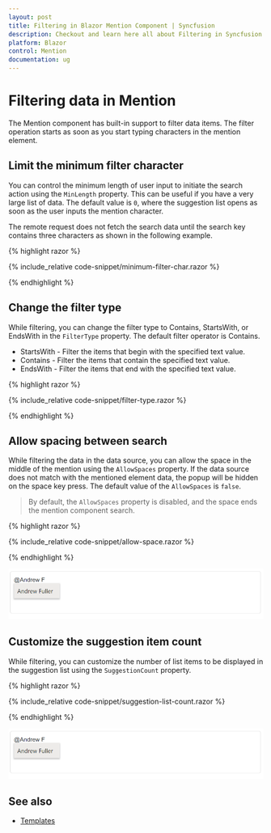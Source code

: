 ```yaml
---
layout: post
title: Filtering in Blazor Mention Component | Syncfusion
description: Checkout and learn here all about Filtering in Syncfusion Blazor Mention component and more.
platform: Blazor
control: Mention
documentation: ug
---
```


# Filtering data in Mention

The Mention component has built-in support to filter data items. The filter operation starts as soon as you start typing characters in the mention element.

## Limit the minimum filter character

You can control the minimum length of user input to initiate the search action using the `MinLength` property. This can be useful if you have a very large list of data. The default value is `0`, where the suggestion list opens as soon as the user inputs the mention character.

The remote request does not fetch the search data until the search key contains three characters as shown in the following example.

{% highlight razor %}

{% include_relative code-snippet/minimum-filter-char.razor %}

{% endhighlight %}

## Change the filter type

While filtering, you can change the filter type to Contains, StartsWith, or EndsWith in the `FilterType` property. The default filter operator is Contains.

* StartsWith - Filter the items that begin with the specified text value.
* Contains - Filter the items that contain the specified text value.
* EndsWith - Filter the items that end with the specified text value.

{% highlight razor %}

{% include_relative code-snippet/filter-type.razor %}

{% endhighlight %}

## Allow spacing between search

While filtering the data in the data source, you can allow the space in the middle of the mention using the `AllowSpaces` property. If the data source does not match with the mentioned element data, the popup will be hidden on the space key press. The default value of the `AllowSpaces` is `false`.

> By default, the `AllowSpaces` property is disabled, and the space ends the mention component search.

{% highlight razor %}

{% include_relative code-snippet/allow-space.razor %}

{% endhighlight %}

![Blazor Mention with allow space between search](./images/blazor-mention-allow-space.png)

## Customize the suggestion item count

While filtering, you can customize the number of list items to be displayed in the suggestion list using the `SuggestionCount` property.

{% highlight razor %}

{% include_relative code-snippet/suggestion-list-count.razor %}

{% endhighlight %}

![Blazor Mention with suggestion item count](./images/blazor-mention-allow-space.png)

## See also

* [Templates](./templates)